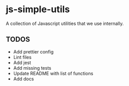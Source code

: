 # js-simple-utils

A collection of Javascript utilities that we use internally.

## TODOS

- Add prettier config
- Lint files
- Add jest
- Add missing tests
- Update README with list of functions
- Add docs
